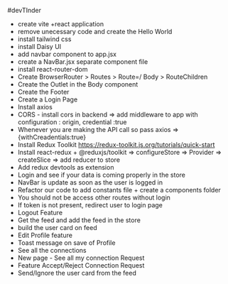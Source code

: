 #devTInder

- create vite +react application
- remove unecessary code and create the Hello World
- install tailwind css
- install Daisy UI
- add navbar component to app.jsx
- create a NavBar.jsx separate component file
- install react-router-dom
- Create BrowserRouter > Routes > Route=/ Body > RouteChildren
- Create the Outlet in the Body component
- Create the Footer
- Create a Login Page
- Install axios
- CORS - install cors in backend => add middleware to app with configuration : origin, credential :true
- Whenever you are making the API call so pass axios => {withCreadentials:true}
- Install Redux Toolkit https://redux-toolkit.js.org/tutorials/quick-start
- Install react-redux + @reduxjs/toolkit => configureStore => Provider => createSlice => add reducer to store
- Add redux devtools as extension
- Login and see if your data is coming properly in the store
- NavBar is update as soon as the user is logged in
- Refactor our code to add constants file + create a components folder
- You should not be access other routes without login
- If token is not present, redirect user to login page
- Logout Feature
- Get the feed and add the feed in the store
- build the user card on feed
- Edit Profile feature
- Toast message on save of Profile
- See all the connections
- New page - See all my connection Request
- Feature Accept/Reject Connection Request
- Send/Ignore the user card from the feed
